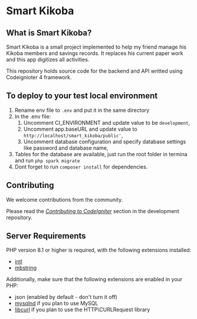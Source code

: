 # Smart Kikoba

## What is Smart Kikoba?

Smart Kikoba is a small project implemented to help my friend manage his Kikoba members and savings records.
It replaces his current paper work and this app digitizes all activities.

This repository holds source code for the backend and API writted using Codeignioter 4 framework.

## To deploy to your test local environment

1. Rename env file to `.env` and put it in the same directory
2. In the .env file:
   1. Uncomment CI_ENVIRONMENT and update value to be `development`,
   2. Uncomment app.baseURL and update value to `http://localhost/smart_kikoba/public'`,
   3. Uncomment database configuration and specify database settings like password and database name,
3. Tables for the database are available, just run the root folder in termina and run `php spark migrate`
4. Dont forget to run `composer install` for dependencies.

## Contributing

We welcome contributions from the community.

Please read the [_Contributing to CodeIgniter_](https://github.com/codeigniter4/CodeIgniter4/blob/develop/CONTRIBUTING.md) section in the development repository.

## Server Requirements

PHP version 8.1 or higher is required, with the following extensions installed:

- [intl](http://php.net/manual/en/intl.requirements.php)
- [mbstring](http://php.net/manual/en/mbstring.installation.php)

Additionally, make sure that the following extensions are enabled in your PHP:

- json (enabled by default - don't turn it off)
- [mysqlnd](http://php.net/manual/en/mysqlnd.install.php) if you plan to use MySQL
- [libcurl](http://php.net/manual/en/curl.requirements.php) if you plan to use the HTTP\CURLRequest library
